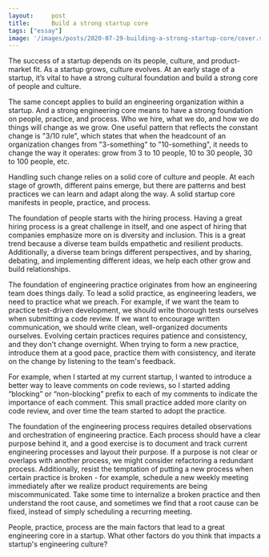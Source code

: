```yaml
---
layout:     post
title:      Build a strong startup core
tags: ["essay"]
image: '/images/posts/2020-07-29-building-a-strong-startup-core/cover.svg'
---
```


The success of a startup depends on its people, culture, and product-market fit. As a startup grows, culture evolves. At an early stage of a startup, it’s vital to have a strong cultural foundation and build a strong core of people and culture.

The same concept applies to build an engineering organization within a startup. And a strong engineering core means to have a strong foundation on people, practice, and process. Who we hire, what we do, and how we do things will change as we grow. One useful pattern that reflects the constant change is "3/10 rule", which states that when the headcount of an organization changes from "3-something" to "10-something", it needs to change the way it operates: grow from 3 to 10 people, 10 to 30 people, 30 to 100 people, etc.

Handling such change relies on a solid core of culture and people. At each stage of growth, different pains emerge, but there are patterns and best practices we can learn and adapt along the way. A solid startup core manifests in people, practice, and process.

The foundation of people starts with the hiring process. Having a great hiring process is a great challenge in itself, and one aspect of hiring that companies emphasize more on is diversity and inclusion. This is a great trend because a diverse team builds empathetic and resilient products. Additionally, a diverse team brings different perspectives, and by sharing, debating, and implementing different ideas, we help each other grow and build relationships.

The foundation of engineering practice originates from how an engineering team does things daily. To lead a solid practice, as engineering leaders, we need to practice what we preach. For example, if we want the team to practice test-driven development, we should write thorough tests ourselves when submitting a code review. If we want to encourage written communication, we should write clean, well-organized documents ourselves. Evolving certain practices requires patience and consistency, and they don't change overnight.  When trying to form a new practice, introduce them at a good pace, practice them with consistency, and iterate on the change by listening to the team's feedback. 

For example, when I started at my current startup, I wanted to introduce a better way to leave comments on code reviews, so I started adding “blocking” or “non-blocking” prefix to each of my comments to indicate the importance of each comment. This small practice added more clarity on code review, and over time the team started to adopt the practice.

The foundation of the engineering process requires detailed observations and orchestration of engineering practice. Each process should have a clear purpose behind it, and a good exercise is to document and track current engineering processes and layout their purpose. If a purpose is not clear or overlaps with another process, we might consider refactoring a redundant process. Additionally, resist the temptation of putting a new process when certain practice is broken - for example, schedule a new weekly meeting immediately after we realize product requirements are being miscommunicated. Take some time to internalize a broken practice and then understand the root cause, and sometimes we find that a root cause can be fixed, instead of simply scheduling a recurring meeting.

People, practice, process are the main factors that lead to a great engineering core in a startup. What other factors do you think that impacts a startup's engineering culture?
